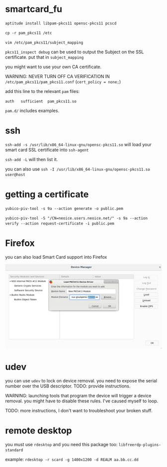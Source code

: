 # smartcard_fu

`aptitude install libpam-pkcs11 opensc-pkcs11 pcscd`


`cp -r pam_pkcs11 /etc`

`vim /etc/pam_pkcs11/subject_mapping`

`pkcs11_inspect debug` can be used to output the Subject on the SSL certificate. put that in `subject_mapping`

you might want to use your own CA certificate.

WARNING: NEVER TURN OFF CA VERIFICATION IN `/etc/pam_pkcs11/pam_pkcs11.conf` (`cert_policy = none;`)

add this line to the relevant `pam` files:

`auth	sufficient	pam_pkcs11.so`

`pam.d/` includes examples.


# ssh

`ssh-add -s /usr/lib/x86_64-linux-gnu/opensc-pkcs11.so` will load your smart card SSL certificate into `ssh-agent`

`ssh-add -L` will then list it.

you can also use `ssh -I /usr/lib/x86_64-linux-gnu/opensc-pkcs11.so user@host`

# getting a certificate

`yubico-piv-tool -s 9a --action generate -o public.pem`

`yubico-piv-tool -S "/CN=neoice.users.neoice.net/" -s 9a --action verify --action request-certificate -i public.pem`

# Firefox

you can also load Smart Card support into Firefox

![firefox.png](firefox.png)

# udev

you can use `udev` to lock on device removal. you need to expose the serial number over the USB descriptor. TODO: provide instructions.

WARNING: launching tools that program the device will trigger a device removal. you might have to disable these rules. I've caused myself to loop.

TODO: more instructions, I don't want to troubleshoot your broken stuff.

# remote desktop

you must use `rdesktop` and you need this package too: `libfreerdp-plugins-standard`

example: `rdesktop -r scard -g 1400x1200 -d REALM aa.bb.cc.dd`

